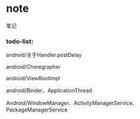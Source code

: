 # note
笔记



### todo-list:

android/关于Handler.postDelay

android/Choregrapher

android/ViewRootImpl

android/Binder、ApplicationThread

Android/WindowManager、ActivityManagerService、PackageManagerService